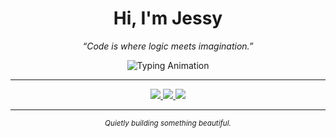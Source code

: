 <h1 align="center"> Hi, I'm Jessy</h1>

<p align="center">
  <em>“Code is where logic meets imagination.”</em>
</p>

<p align="center">
  <img src="https://readme-typing-svg.demolab.com?font=Raleway&size=22&duration=3500&pause=1200&color=9F78FF&center=true&vCenter=true&width=480&lines=Building+digital+experiences.;Exploring+AI+and+web+innovation.;Crafting+ideas+into+code." alt="Typing Animation" />
</p>

---

<p align="center">
  <a href="https://leetcode.com/u/jessykiruba/" title="LeetCode" target="_blank">
    <img src="https://img.shields.io/static/v1?label=&message=LeetCode&color=9A85FF&style=for-the-badge&logo=leetcode&logoColor=white" />
  </a>
  <a href="https://www.linkedin.com/in/jessy-kiruba-g-874a55327" title="LinkedIn" target="_blank">
    <img src="https://img.shields.io/static/v1?label=&message=LinkedIn&color=866CFF&style=for-the-badge&logo=linkedin&logoColor=white" />
  </a>
  <a href="https://www.codechef.com/users/jessykiruba" title="CodeChef" target="_blank">
    <img src="https://img.shields.io/static/v1?label=&message=CodeChef&color=A795FF&style=for-the-badge&logo=codechef&logoColor=white" />
  </a>
</p>

---

<p align="center">
  <sub><em>Quietly building something beautiful.</em></sub>
</p>

